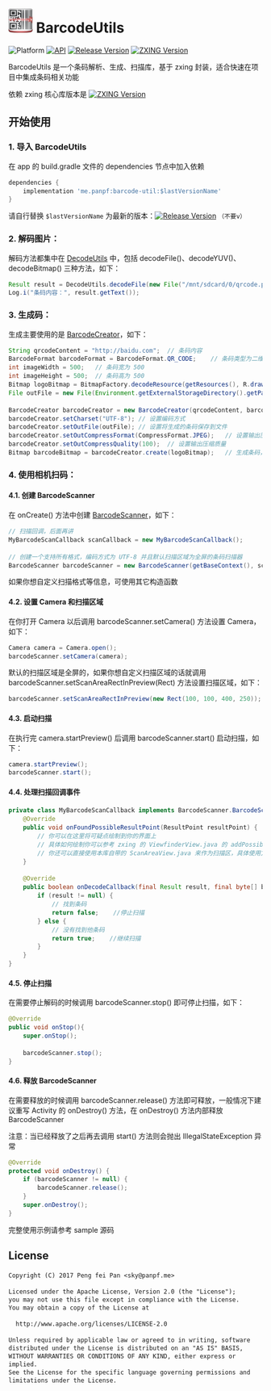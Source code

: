 # ![Logo][logo_image] BarcodeUtils

![Platform][platform_image]
[![API][min_api_image]][min_api_link]
[![Release Version][release_version_image]][release_version_link]
[![ZXING Version][zxing_dep_image]][zxing_link]

BarcodeUtils 是一个条码解析、生成、扫描库，基于 zxing 封装，适合快速在项目中集成条码相关功能

依赖 zxing 核心库版本是  [![ZXING Version][zxing_dep_image]][zxing_link]

## 开始使用

### 1. 导入 BarcodeUtils

在 app 的 build.gradle 文件的 dependencies 节点中加入依赖

```groovy
dependencies {
	implementation 'me.panpf:barcode-util:$lastVersionName'
}
```

请自行替换 `$lastVersionName` 为最新的版本：[![Release Version][release_version_image]][release_version_link] `（不要v）`

### 2. 解码图片：

解码方法都集中在 [DecodeUtils] 中，包括 decodeFile()、decodeYUV()、decodeBitmap() 三种方法，如下：

```java
Result result = DecodeUtils.decodeFile(new File("/mnt/sdcard/0/qrcode.png"));
Log.i("条码内容：", result.getText());
```

### 3. 生成码：

生成主要使用的是 [BarcodeCreator]，如下：

```java
String qrcodeContent = "http://baidu.com";	// 条码内容
BarcodeFormat barcodeFormat = BarcodeFormat.QR_CODE;	// 条码类型为二维码
int imageWidth = 500;	// 条码宽为 500
int imageHeight = 500;	// 条码高为 500
Bitmap logoBitmap = BitmapFactory.decodeResource(getResources(), R.drawable.ic_launcher, null);
File outFile = new File(Environment.getExternalStorageDirectory().getPath() + File.separator + getPackageName() + File.separator + System.currentTimeMillis() + ".jpeg");

BarcodeCreator barcodeCreator = new BarcodeCreator(qrcodeContent, barcodeFormat, imageWidth, imageHeight);
barcodeCreator.setCharset("UTF-8");	// 设置编码方式
barcodeCreator.setOutFile(outFile);	// 设置将生成的条码保存到文件
barcodeCreator.setOutCompressFormat(CompressFormat.JPEG);	// 设置输出压缩格式
barcodeCreator.setOutCompressQuality(100);	// 设置输出压缩质量
Bitmap barcodeBitmap = barcodeCreator.create(logoBitmap);	// 生成条码，并且在条码中间绘制当前应用的 logo
```

### 4. 使用相机扫码：

#### 4.1. 创建 BarcodeScanner

在 onCreate() 方法中创建 [BarcodeScanner]，如下：

```java
// 扫描回调，后面再讲
MyBarcodeScanCallback scanCallback = new MyBarcodeScanCallback();

// 创建一个支持所有格式，编码方式为 UTF-8 并且默认扫描区域为全屏的条码扫描器
BarcodeScanner barcodeScanner = new BarcodeScanner(getBaseContext(), scanCallback);
```

如果你想自定义扫描格式等信息，可使用其它构造函数

#### 4.2. 设置 Camera 和扫描区域

在你打开 Camera 以后调用 barcodeScanner.setCamera() 方法设置 Camera，如下：

```java
Camera camera = Camera.open();
barcodeScanner.setCamera(camera);
```

默认的扫描区域是全屏的，如果你想自定义扫描区域的话就调用 barcodeScanner.setScanAreaRectInPreview(Rect) 方法设置扫描区域，如下：

```java
barcodeScanner.setScanAreaRectInPreview(new Rect(100, 100, 400, 250));
```

#### 4.3. 启动扫描

在执行完 camera.startPreview() 后调用 barcodeScanner.start() 启动扫描，如下：

```java
camera.startPreview();
barcodeScanner.start();
```

#### 4.4. 处理扫描回调事件

```java
private class MyBarcodeScanCallback implements BarcodeScanner.BarcodeScanCallback {
    @Override
    public void onFoundPossibleResultPoint(ResultPoint resultPoint) {
        // 你可以在这里将可疑点绘制到你的界面上
        // 具体如何绘制你可以参考 zxing 的 ViewfinderView.java 的 addPossibleResultPoint() 方法或者参考本库中的 ScanAreaView.java 的 addPossibleResultPoint() 方法
        // 你还可以直接使用本库自带的 ScanAreaView.java 来作为扫描区，具体使用方式你可以参考本项目中的 BarcodeScanActivity.java
    }

    @Override
    public boolean onDecodeCallback(final Result result, final byte[] barcodeBitmapByteArray, final float scaleFactor) {
        if (result != null) {
            // 找到条码
            return false;    //停止扫描
        } else {
            // 没有找到他条码
            return true;    //继续扫描
        }
    }
}
```

#### 4.5. 停止扫描

在需要停止解码的时候调用 barcodeScanner.stop() 即可停止扫描，如下：

```java
@Override
public void onStop(){
    super.onStop();

    barcodeScanner.stop();
}
```

#### 4.6. 释放 BarcodeScanner

在需要释放的时候调用 barcodeScanner.release() 方法即可释放，一般情况下建议重写 Activity 的 onDestroy() 方法，在 onDestroy() 方法内部释放 BarcodeScanner

注意：当已经释放了之后再去调用 start() 方法则会抛出 IllegalStateException 异常

```java
@Override
protected void onDestroy() {
    if (barcodeScanner != null) {
        barcodeScanner.release();
    }
    super.onDestroy();
}
```

完整使用示例请参考 sample 源码

## License
    Copyright (C) 2017 Peng fei Pan <sky@panpf.me>

    Licensed under the Apache License, Version 2.0 (the "License");
    you may not use this file except in compliance with the License.
    You may obtain a copy of the License at

      http://www.apache.org/licenses/LICENSE-2.0

    Unless required by applicable law or agreed to in writing, software
    distributed under the License is distributed on an "AS IS" BASIS,
    WITHOUT WARRANTIES OR CONDITIONS OF ANY KIND, either express or implied.
    See the License for the specific language governing permissions and
    limitations under the License.

[logo_image]: sample/src/main/res/drawable-mdpi/ic_launcher.png
[platform_image]: https://img.shields.io/badge/Platform-Android-brightgreen.svg
[min_api_image]: https://img.shields.io/badge/API-10%2B-orange.svg
[min_api_link]: https://android-arsenal.com/api?level=10
[release_version_image]: https://img.shields.io/github/release/panpf/barcode-utils.svg
[release_version_link]: https://github.com/panpf/barcode-utils/releases
[zxing_dep_image]: https://img.shields.io/badge/zxing:core-2.3.0-orange.svg
[zxing_link]: https://jcenter.bintray.com/com/google/zxing/core/
[DecodeUtils]: barcode-utils/src/main/java/me/panpf/barcode/BarcodeCreator.java
[BarcodeCreator]: barcode-utils/src/main/java/me/panpf/barcode/BarcodeCreator.java
[BarcodeScanner]: barcode-utils/src/main/java/me/panpf/barcode/BarcodeScanner.java

